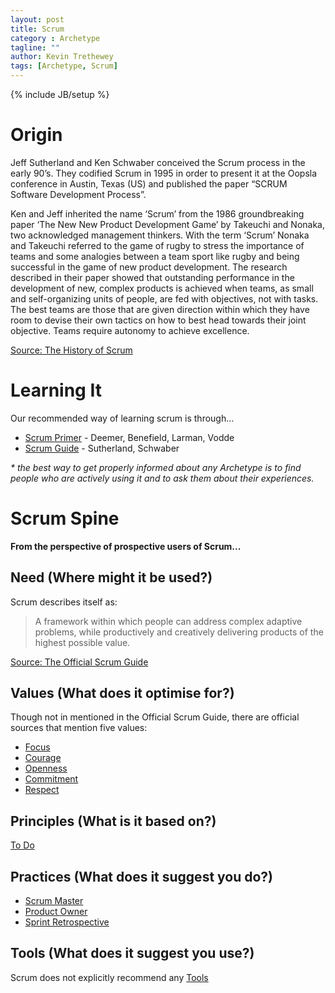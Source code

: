 ```yaml
---
layout: post
title: Scrum
category : Archetype
tagline: ""
author: Kevin Trethewey
tags: [Archetype, Scrum]
---
```

{% include JB/setup %}

# Origin
Jeff Sutherland and Ken Schwaber conceived the Scrum process in the early 90’s. They codified Scrum in 1995 in order to present it at the Oopsla conference in Austin, Texas (US) and published the paper “SCRUM Software Development Process”.

Ken and Jeff inherited the name ‘Scrum’ from the 1986 groundbreaking paper ‘The New New Product Development Game’ by Takeuchi and Nonaka, two acknowledged management thinkers. With the term ‘Scrum’ Nonaka and Takeuchi referred to the game of rugby to stress the importance of teams and some analogies between a team sport like rugby and being successful in the game of new product development. The research described in their paper showed that outstanding performance in the development of new, complex products is achieved when teams, as small and self-organizing units of people, are fed with objectives, not with tasks. The best teams are those that are given direction within which they have room to devise their own tactics on how to best head towards their joint objective. Teams require autonomy to achieve excellence.

[Source: The History of Scrum](http://www.scrumguides.org/history.html)

# Learning It
Our recommended way of learning scrum is through...

* [Scrum Primer](http://scrumprimer.org/) - Deemer, Benefield, Larman, Vodde
* [Scrum Guide](http://www.scrumguides.org/) - Sutherland, Schwaber

*&#42; the best way to get properly informed about any Archetype is to find people who are actively using it and to ask them about their experiences.*

# Scrum Spine

**From the perspective of prospective users of Scrum...**

## Need (Where might it be used?)
Scrum describes itself as:

> A framework within which people can address complex adaptive problems, while productively and creatively delivering products of the highest possible value.

[Source: The Official Scrum Guide](http://www.scrumguides.org/docs/scrumguide/v1/scrum-guide-us.pdf)


## Values (What does it optimise for?)
Though not in mentioned in the Official Scrum Guide, there are official sources that mention five values:

* [Focus](/Value/Focus)
* [Courage](/Value/Courage)
* [Openness](/Value/Openness)
* [Commitment](/Value/Commitment)
* [Respect](/Value/Respect)

## Principles (What is it based on?)
[To Do](/explanation/TODO)

## Practices (What does it suggest you do?)
* [Scrum Master](/Practice/ScrumMaster)
* [Product Owner](/Practice/ScrumProductOwner)
* [Sprint Retrospective](/Practice/TeamRetrospective)

## Tools (What does it suggest you use?)
Scrum does not explicitly recommend any [Tools](/tools.html)